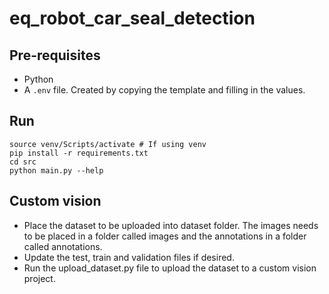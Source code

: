# eq_robot_car_seal_detection

## Pre-requisites

- Python
- A `.env` file. Created by copying the template and filling in the values.

## Run

```
source venv/Scripts/activate # If using venv
pip install -r requirements.txt
cd src
python main.py --help
```

## Custom vision

- Place the dataset to be uploaded into dataset folder. The images needs to be placed in a
folder called images and the annotations in a folder called annotations.
- Update the test, train and validation files if desired.
- Run the upload_dataset.py file to upload the dataset to a custom vision project.
